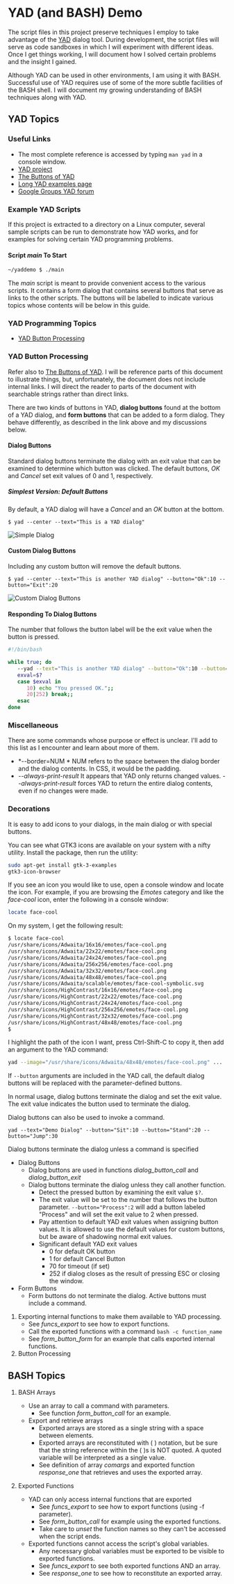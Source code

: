 # YAD (and BASH) Demo

The script files in this project preserve techniques I employ to take advantage of the
[YAD](https://sourceforge.net/projects/yad-dialog/) dialog tool.  During development,
the script files will serve as code sandboxes in which I will experiment with different
ideas.  Once I get things working, I will document how I solved certain problems and
the insight I gained.

Although YAD can be used in other environments, I am using it with BASH.  Successful
use of YAD requires use of some of the more subtle facilities of the BASH shell.  I will
document my growing understanding of BASH techniques along with YAD.

## YAD Topics

### Useful Links

- The most complete reference is accessed by typing `man yad` in a console window.
- [YAD project](https://sourceforge.net/projects/yad-dialog/)
- [The Buttons of YAD](http://www.thelinuxrain.com/articles/the-buttons-of-yad)
- [Long YAD examples page](http://smokey01.com/yad/)
- [Google Groups YAD forum](https://groups.google.com/forum/#!forum/yad-common)

### Example YAD Scripts

If this project is extracted to a directory on a Linux computer, several sample
scripts can be run to demonstrate how YAD works, and for examples for solving
certain YAD programming problems.

#### Script *main* To Start

~~~sh
~/yaddemo $ ./main
~~~

The *main* script is meant to provide convenient access to the various scripts.
It contains a form dialog that contains several buttons that serve as links to
the other scripts.  The buttons will be labelled to indicate various topics
whose contents will be below in this guide.

### YAD Programming Topics

- [YAD Button Processing](yadbuttons.md)

### YAD Button Processing

Refer also to [The Buttons of YAD](http://www.thelinuxrain.com/articles/the-buttons-of-yad).
I will be reference parts of this document to illustrate things, but, unfortunately,
the document does not include internal links.  I will direct the reader to parts of the
document with searchable strings rather than direct links.

There are two kinds of buttons in YAD, **dialog buttons** found at the bottom of a
YAD dialog, and **form buttons** that can be added to a form dialog.  They behave
differently, as described in the link above and my discussions below.

#### Dialog Buttons

Standard dialog buttons terminate the dialog with an exit value that can be examined to
determine which button was clicked.  The default buttons, *OK* and *Cancel*  set exit
values of 0 and 1, respectively.

##### Simplest Version: Default Buttons

By default, a YAD dialog will have a *Cancel* and an *OK* button at the bottom.

`$ yad --center --text="This is a YAD dialog"`

![Simple Dialog](simple1.png)

#### Custom Dialog Buttons

Including any custom button will remove the default buttons.

`$ yad --center --text="This is another YAD dialog" --button="Ok":10 --button="Exit":20`

![Custom Dialog Buttons](simple2.png)

#### Responding To Dialog Buttons

The number that follows the button label will be the exit value when the button
is pressed.

~~~sh
#!/bin/bash

while true; do
   --yad --text="This is another YAD dialog" --button="Ok":10 --button="Exit":20
   exval=$?
   case $exval in
      10) echo "You pressed OK.";;
      20|252) break;;
   esac
done
~~~

### Miscellaneous

There are some commands whose purpose or effect is unclear.  I'll add to this list as I
encounter and learn about more of them.

- *--border=NUM * NUM refers to the space between the dialog border and the dialog
  contents.  In CSS, it would be the padding.
- *--always-print-result* It appears that YAD only returns changed values.  *--always-print-result*
  forces YAD to return the entire dialog contents, even if no changes were made.

### Decorations

It is easy to add icons to your dialogs, in the main dialog or with special buttons.

You can see what GTK3 icons are available on your system with a nifty utility.  Install
the package, then run the utility:

~~~sh
sudo apt-get install gtk-3-examples
gtk3-icon-browser
~~~

If you see an icon you would like to use, open a console window and locate the icon.
For example, if you are browsing the *Emotes* category and like the *face-cool* icon,
enter the following in a console window:

~~~sh
locate face-cool
~~~

On my system, I get the following result:

~~~sh
$ locate face-cool
/usr/share/icons/Adwaita/16x16/emotes/face-cool.png
/usr/share/icons/Adwaita/22x22/emotes/face-cool.png
/usr/share/icons/Adwaita/24x24/emotes/face-cool.png
/usr/share/icons/Adwaita/256x256/emotes/face-cool.png
/usr/share/icons/Adwaita/32x32/emotes/face-cool.png
/usr/share/icons/Adwaita/48x48/emotes/face-cool.png
/usr/share/icons/Adwaita/scalable/emotes/face-cool-symbolic.svg
/usr/share/icons/HighContrast/16x16/emotes/face-cool.png
/usr/share/icons/HighContrast/22x22/emotes/face-cool.png
/usr/share/icons/HighContrast/24x24/emotes/face-cool.png
/usr/share/icons/HighContrast/256x256/emotes/face-cool.png
/usr/share/icons/HighContrast/32x32/emotes/face-cool.png
/usr/share/icons/HighContrast/48x48/emotes/face-cool.png
$
~~~

I highlight the path of the icon I want, press Ctrl-Shift-C to copy it,
then add an argument to the YAD command:

~~~sh
yad --image="/usr/share/icons/Adwaita/48x48/emotes/face-cool.png" ...
~~~








If `--button` arguments are included in the YAD call, the default dialog buttons will
be replaced with the parameter-defined buttons.

In normal usage, dialog buttons terminate the dialog and set the exit value.  The exit
value indicates the button used to terminate the dialog.

Dialog buttons can also be used to invoke a command.  

`yad --text="Demo Dialog" --button="Sit":10 --button="Stand":20 --button="Jump":30`

Dialog buttons terminate the dialog unless a command is specified


   - Dialog Buttons
     - Dialog buttons are used in functions *dialog_button_call* and *dialog_button_exit*
     - Dialog buttons terminate the dialog unless they call another function.
       - Detect the pressed button by examining the exit value `$?`.
       - The exit value will be set to the number that follows the button parameter.
         `--button="Process":2` will add a button labeled "Process" and will set the
         exit value to 2 when pressed.
       - Pay attention to default YAD exit values when assigning button values.  It is allowed
         to use the default values for custom buttons, but be aware of shadowing normal
         exit values.
       - Significant default YAD exit values
         - 0 for default OK button
         - 1 for default Cancel Button
         - 70 for timeout (if set)
         - 252 if dialog closes as the result of pressing ESC or closing the window.
   - Form Buttons
     - Form buttons do not terminate the dialog.  Active buttons must include a command.

1. Exporting internal functions to make them available to YAD processing.
   - See *funcs_export* to see how to export functions.
   - Call the exported functions with a command `bash -c function_name`
   - See *form_button_form* for an example that calls exported internal functions.
2. Button Processing


## BASH Topics

1. BASH Arrays
   - Use an array to call a command with parameters.
     - See function *form_button_call* for an example.
   - Export and retrieve arrays
     - Exported arrays are stored as a single string with a space between elements.
     - Exported arrays are reconstituted with ( ) notation, but be sure that the
       string reference within the ( )s is NOT quoted.  A quoted variable will be
       interpreted as a single value.
     - See definition of array *comargs* and exported function *response_one*
       that retrieves and uses the exported array.

2. Exported Functions
   - YAD can only access internal functions that are exported
     - See *funcs_export* to see how to export functions (using -f parameter).
     - See *form_button_call* for example using the exported functions.
     - Take care to *unset* the function names so they can't be accessed
       when the script ends.
   - Exported functions cannot access the script's global variables.
     - Any necessary global variables must be exported to be visible to exported functions.
     - See *funcs_export* to see both exported functions AND an array.
     - See *response_one* to see how to reconstitute an exported array.

